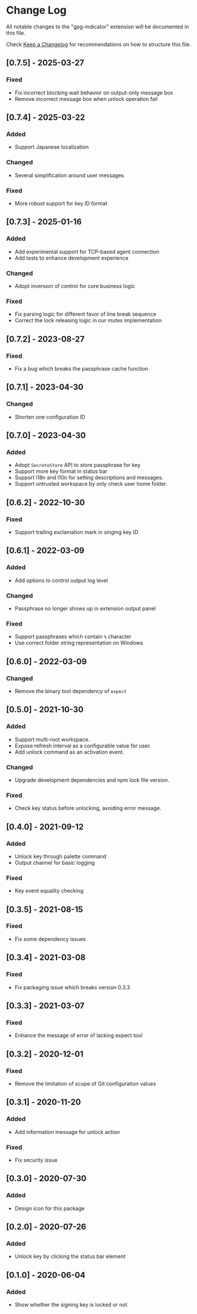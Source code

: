 # Change Log

All notable changes to the "gpg-indicator" extension will be documented in this file.

Check [Keep a Changelog](http://keepachangelog.com/) for recommendations on how to structure this file.

## [0.7.5] - 2025-03-27
### Fixed
- Fix incorrect blocking wait behavior on output-only message box
- Remove incorrect message box when unlock operation fail

## [0.7.4] - 2025-03-22
### Added
- Support Japanese localization
### Changed
- Several simplification around user messages
### Fixed
- More robust support for key ID format

## [0.7.3] - 2025-01-16
### Added
- Add experimental support for TCP-based agent connection
- Add tests to enhance development experience
### Changed
- Adopt inversion of control for core business logic
### Fixed
- Fix parsing logic for different favor of line break sequence
- Correct the lock releasing logic in our mutex implementation

## [0.7.2] - 2023-08-27
### Fixed
- Fix a bug which breaks the passphrase cache function

## [0.7.1] - 2023-04-30
### Changed
- Shorten one configuration ID

## [0.7.0] - 2023-04-30
### Added
- Adopt `SecreteStore` API to store passphrase for key
- Support more key format in status bar
- Support i18n and l10n for setting descriptions and messages.
- Support untrusted workspace by only check user home folder.


## [0.6.2] - 2022-10-30
### Fixed
- Support trailing exclamation mark in singing key ID


## [0.6.1] - 2022-03-09
### Added
- Add options to control output log level
### Changed
- Passphrase no longer shows up in extension output panel
### Fixed
- Support passphrases which contain `%` character
- Use correct folder string representation on Windows


## [0.6.0] - 2022-03-09
### Changed
- Remove the binary tool dependency of `expect`


## [0.5.0] - 2021-10-30
### Added
- Support multi-root workspace.
- Expose refresh interval as a configurable value for user.
- Add unlock command as an activation event.
### Changed
- Upgrade development dependencies and npm lock file version.
### Fixed
- Check key status before unlocking, avoiding error message.


## [0.4.0] - 2021-09-12
### Added
- Unlock key through palette command
- Output channel for basic logging
### Fixed
- Key event equality checking

## [0.3.5] - 2021-08-15
### Fixed
- Fix some dependency issues

## [0.3.4] - 2021-03-08
### Fixed
- Fix packaging issue which breaks version 0.3.3

## [0.3.3] - 2021-03-07
### Fixed
- Enhance the message of error of lacking expect tool

## [0.3.2] - 2020-12-01
### Fixed
- Remove the limitation of scope of Git configuration values

## [0.3.1] - 2020-11-20
### Added
- Add information message for unlock action

### Fixed
- Fix security issue

## [0.3.0] - 2020-07-30
### Added
- Design icon for this package

## [0.2.0] - 2020-07-26
### Added
- Unlock key by clicking the status bar element


## [0.1.0] - 2020-06-04
### Added
- Show whether the signing key is locked or not
